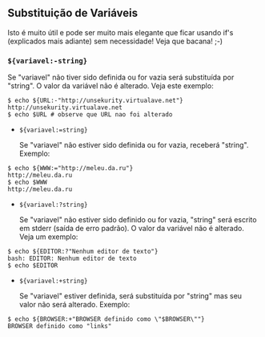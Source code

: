 ## Substituição de Variáveis

   Isto é muito útil e pode ser muito mais elegante que ficar usando if's
(explicados mais adiante) sem necessidade! Veja que bacana! ;-)


### `${variavel:-string}`

   Se "variavel" não tiver sido definida ou for vazia será substituída por
"string". O valor da variável não é alterado. Veja este exemplo:

```
$ echo ${URL:-"http://unsekurity.virtualave.net"}
http://unsekurity.virtualave.net
$ echo $URL # observe que URL nao foi alterado

```


- `${variavel:=string}`

   Se "variavel" não estiver sido definida ou for vazia, receberá
"string". Exemplo:

```
$ echo ${WWW:="http://meleu.da.ru"}
http://meleu.da.ru
$ echo $WWW
http://meleu.da.ru
```


- `${variavel:?string}`

   Se "variavel" não estiver sido definido ou for vazia, "string" será
escrito em stderr (saída de erro padrão). O valor da variável não é
alterado. Veja um exemplo:

```
$ echo ${EDITOR:?"Nenhum editor de texto"}
bash: EDITOR: Nenhum editor de texto
$ echo $EDITOR

```


- `${variavel:+string}`

   Se "variavel" estiver definida, será substituída por "string" mas seu
valor não será alterado. Exemplo:

```
$ echo ${BROWSER:+"BROWSER definido como \"$BROWSER\""}
BROWSER definido como "links"
```
